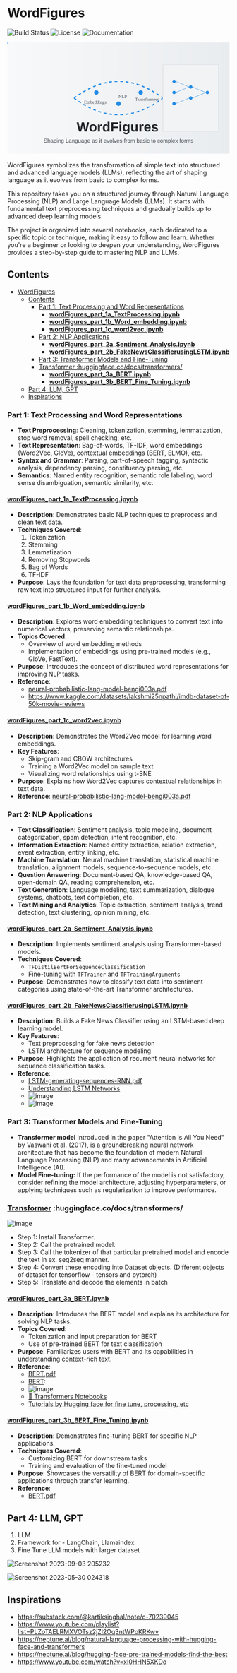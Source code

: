 # WordFigures

![Build Status](https://img.shields.io/badge/build-passing-brightgreen.svg)
![License](https://img.shields.io/badge/license-MIT-blue.svg)
![Documentation](https://img.shields.io/badge/docs-available-brightgreen.svg)

![wordfigureslogo](asset/wordfigures-animated-logo.svg)

WordFigures symbolizes the transformation of simple text into structured and advanced language models (LLMs), reflecting the art of shaping language as it evolves from basic to complex forms.

This repository takes you on a structured journey through Natural Language Processing (NLP) and Large Language Models (LLMs). It starts with fundamental text preprocessing techniques and gradually builds up to advanced deep learning models.

The project is organized into several notebooks, each dedicated to a specific topic or technique, making it easy to follow and learn. Whether you're a beginner or looking to deepen your understanding, WordFigures provides a step-by-step guide to mastering NLP and LLMs.


## Contents
- [WordFigures](#wordfigures)
  - [Contents](#contents)
    - [Part 1: Text Processing and Word Representations](#part-1-text-processing-and-word-representations)
      - [**wordFigures\_part\_1a\_TextProcessing.ipynb**](#wordfigures_part_1a_textprocessingipynb)
      - [**wordFigures\_part\_1b\_Word\_embedding.ipynb**](#wordfigures_part_1b_word_embeddingipynb)
      - [**wordFigures\_part\_1c\_word2vec.ipynb**](#wordfigures_part_1c_word2vecipynb)
    - [Part 2: NLP Applications](#part-2-nlp-applications)
      - [**wordFigures\_part\_2a\_Sentiment\_Analysis.ipynb**](#wordfigures_part_2a_sentiment_analysisipynb)
      - [**wordFigures\_part\_2b\_FakeNewsClassifierusingLSTM.ipynb**](#wordfigures_part_2b_fakenewsclassifierusinglstmipynb)
    - [Part 3: Transformer Models and Fine-Tuning](#part-3-transformer-models-and-fine-tuning)
    - [Transformer :huggingface.co/docs/transformers/](#transformer-huggingfacecodocstransformers)
      - [**wordFigures\_part\_3a\_BERT.ipynb**](#wordfigures_part_3a_bertipynb)
      - [**wordFigures\_part\_3b\_BERT\_Fine\_Tuning.ipynb**](#wordfigures_part_3b_bert_fine_tuningipynb)
  - [Part 4: LLM, GPT](#part-4-llm-gpt)
  - [Inspirations](#inspirations)

### Part 1: Text Processing and Word Representations

* **Text Preprocessing**: Cleaning, tokenization, stemming, lemmatization, stop word removal, spell checking, etc.
* **Text Representation**: Bag-of-words, TF-IDF, word embeddings (Word2Vec, GloVe), contextual embeddings (BERT, ELMO), etc.
* **Syntax and Grammar**: Parsing, part-of-speech tagging, syntactic analysis, dependency parsing, constituency parsing, etc.
* **Semantics**: Named entity recognition, semantic role labeling, word sense disambiguation, semantic similarity, etc.


#### **[wordFigures_part_1a_TextProcessing.ipynb](#)**
- **Description**: Demonstrates basic NLP techniques to preprocess and clean text data.
- **Techniques Covered**:
  1. Tokenization
  2. Stemming
  3. Lemmatization
  4. Removing Stopwords
  5. Bag of Words
  6. TF-IDF
- **Purpose**: Lays the foundation for text data preprocessing, transforming raw text into structured input for further analysis.


#### **[wordFigures_part_1b_Word_embedding.ipynb](#)**
- **Description**: Explores word embedding techniques to convert text into numerical vectors, preserving semantic relationships.
- **Topics Covered**:
  - Overview of word embedding methods
  - Implementation of embeddings using pre-trained models (e.g., GloVe, FastText).
- **Purpose**: Introduces the concept of distributed word representations for improving NLP tasks.
- **Reference**: 
   - [neural-probabilistic-lang-model-bengi003a.pdf](#)
   - https://www.kaggle.com/datasets/lakshmi25npathi/imdb-dataset-of-50k-movie-reviews

#### **[wordFigures_part_1c_word2vec.ipynb](#)**
- **Description**: Demonstrates the Word2Vec model for learning word embeddings.
- **Key Features**:
  - Skip-gram and CBOW architectures
  - Training a Word2Vec model on sample text
  - Visualizing word relationships using t-SNE
- **Purpose**: Explains how Word2Vec captures contextual relationships in text data.
- **Reference**: [neural-probabilistic-lang-model-bengi003a.pdf](#)


### Part 2: NLP Applications

* **Text Classification**: Sentiment analysis, topic modeling, document categorization, spam detection, intent recognition, etc.
* **Information Extraction**: Named entity extraction, relation extraction, event extraction, entity linking, etc.
* **Machine Translation**: Neural machine translation, statistical machine translation, alignment models, sequence-to-sequence models, etc.
* **Question Answering**: Document-based QA, knowledge-based QA, open-domain QA, reading comprehension, etc.
* **Text Generation**: Language modeling, text summarization, dialogue systems, chatbots, text completion, etc.
* **Text Mining and Analytics**: Topic extraction, sentiment analysis, trend detection, text clustering, opinion mining, etc.

#### **[wordFigures_part_2a_Sentiment_Analysis.ipynb](#)**
- **Description**: Implements sentiment analysis using Transformer-based models.
- **Techniques Covered**:
  - `TFDistilBertForSequenceClassification`
  - Fine-tuning with `TFTrainer` and `TFTrainingArguments`
- **Purpose**: Demonstrates how to classify text data into sentiment categories using state-of-the-art Transformer architectures.


#### **[wordFigures_part_2b_FakeNewsClassifierusingLSTM.ipynb](#)**
- **Description**: Builds a Fake News Classifier using an LSTM-based deep learning model.
- **Key Features**:
  - Text preprocessing for fake news detection
  - LSTM architecture for sequence modeling
- **Purpose**: Highlights the application of recurrent neural networks for sequence classification tasks.
- **Reference**: 
   * [LSTM-generating-sequences-RNN.pdf](#)
   * [Understanding LSTM Networks](https://colah.github.io/posts/2015-08-Understanding-LSTMs/)
   - ![image](https://user-images.githubusercontent.com/67424390/209438337-f56a9ba0-5b6f-4074-98ad-9edc5f9e569b.png)
   - ![image](https://user-images.githubusercontent.com/67424390/209438362-6f59cc31-3de0-42db-b934-44bab94121b2.png)

### Part 3: Transformer Models and Fine-Tuning

*  **Transformer model** introduced in the paper "Attention is All You Need" by Vaswani et al. (2017), is a groundbreaking neural network architecture that has become the foundation of modern Natural Language Processing (NLP) and many advancements in Artificial Intelligence (AI).
* **Model Fine-tuning:** If the performance of the model is not satisfactory, consider refining the model architecture, adjusting hyperparameters, or applying techniques such as regularization to improve performance.


### [Transformer](https://jalammar.github.io/illustrated-transformer/) :huggingface.co/docs/transformers/
![image](https://user-images.githubusercontent.com/67424390/210357353-2b203cab-73a3-4df6-9410-80291dbfa9c2.png)
-  Step 1: Install Transformer.
-  Step 2: Call the pretrained model.
-  Step 3: Call the tokenizer of that particular pretrained model and encode the text in ex. seq2seq manner.
-  Step 4: Convert these encoding into Dataset objects. (Different objects of dataset for tensorflow - tensors and pytorch)
-  Step 5:  Translate and decode the elements in batch


#### **[wordFigures_part_3a_BERT.ipynb](#)**
- **Description**: Introduces the BERT model and explains its architecture for solving NLP tasks.
- **Topics Covered**:
  - Tokenization and input preparation for BERT
  - Use of pre-trained BERT for text classification
- **Purpose**: Familiarizes users with BERT and its capabilities in understanding context-rich text.
- **Reference**: 
   - [BERT.pdf](#)
   - [BERT](https://jalammar.github.io/illustrated-bert/): 
   - ![image](https://user-images.githubusercontent.com/67424390/210527955-cf5f1405-1585-4a11-9f51-c2097da438bf.png)
   - [🤗 Transformers Notebooks](https://huggingface.co/docs/transformers/main/en/notebooks)
   - [Tutorials by Hugging face for fine tune, processing, etc](https://huggingface.co/docs/transformers/training)

#### **[wordFigures_part_3b_BERT_Fine_Tuning.ipynb](#)**
- **Description**: Demonstrates fine-tuning BERT for specific NLP applications.
- **Techniques Covered**:
  - Customizing BERT for downstream tasks
  - Training and evaluation of the fine-tuned model
- **Purpose**: Showcases the versatility of BERT for domain-specific applications through transfer learning.
- **Reference**: 
  - [BERT.pdf](#)



##  Part 4: LLM, GPT

1. LLM
2. Framework for  - LangChain, Llamaindex
3. Fine Tune LLM models with larger dataset

![Screenshot 2023-09-03 205232](https://github.com/user-attachments/assets/9a4519a7-a58a-43c5-bd7f-5d04c0ba5fd8)


![Screenshot 2023-05-30 024318](https://github.com/user-attachments/assets/8c31718f-959d-44a3-8c17-64312ebf74a8)


## Inspirations 
* https://substack.com/@kartiksinghal/note/c-70239045
* https://www.youtube.com/playlist?list=PLZoTAELRMXVOTsz2jZl2Oq3ntWPoKRKwv
* https://neptune.ai/blog/natural-language-processing-with-hugging-face-and-transformers
* https://neptune.ai/blog/hugging-face-pre-trained-models-find-the-best
* https://www.youtube.com/watch?v=xI0HHN5XKDo